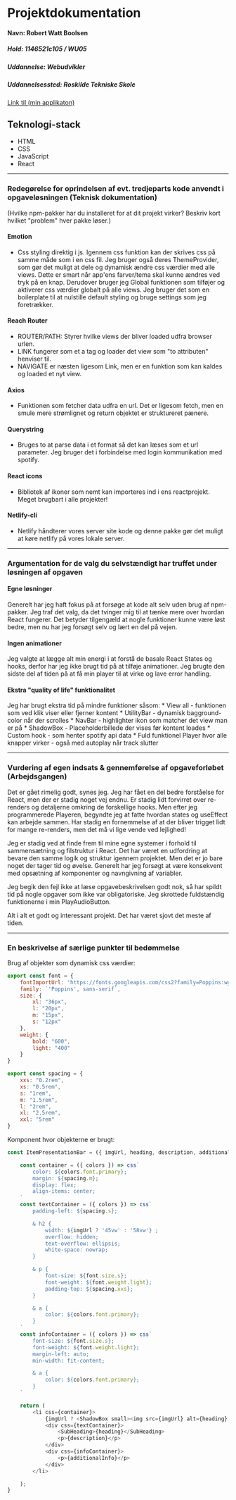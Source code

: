 # Projektdokumentation

#### Navn: Robert Watt Boolsen

##### Hold: 1146521c105 / WU05

##### Uddannelse: Webudvikler

##### Uddannelsessted: Roskilde Tekniske Skole

[Link til (min applikaton)](http://nogether.netlify.com/)


## Teknologi-stack

-   HTML
-   CSS
-   JavaScript
-   React

---


### Redegørelse for oprindelsen af evt. tredjeparts kode anvendt i opgaveløsningen (Teknisk dokumentation)

(Hvilke npm-pakker har du installeret for at dit projekt virker? Beskriv kort hvilket "problem" hver pakke løser.)

#### Emotion
- Css styling direktig i js. Igennem css funktion kan der skrives css på samme måde som i en css fil. Jeg bruger også deres ThemeProvider, som gør det muligt at dele og dynamisk ændre css værdier med alle views. Dette er smart når app'ens farver/tema skal kunne ændres ved tryk på en knap. Derudover bruger jeg Global funktionen som tilføjer og aktiverer css værdier globalt på alle views. Jeg bruger det som en boilerplate til at nulstille default styling og bruge settings som jeg foretrækker. 

#### Reach Router
- ROUTER/PATH: Styrer hvilke views der bliver loaded udfra browser urlen.
- LINK fungerer som et a tag og loader det view som "to attributen" henviser til. 
- NAVIGATE er næsten ligesom Link, men er en funktion som kan kaldes og loaded et nyt view. 

#### Axios
- Funktionen som fetcher data udfra en url. Det er ligesom fetch, men en smule mere strømlignet og return objektet er struktureret pænere.

#### Querystring
- Bruges to at parse data i et format så det kan læses som et url parameter. Jeg bruger det i forbindelse med login kommunikation med spotify.

#### React icons
- Bibliotek af ikoner som nemt kan importeres ind i ens reactprojekt. Meget brugbart i alle projekter! 

#### Netlify-cli
- Netlify håndterer vores server site kode og denne pakke gør det muligt at køre netlify på vores lokale server.  
---

### Argumentation for de valg du selvstændigt har truffet under løsningen af opgaven

#### Egne løsninger
Generelt har jeg haft fokus på at forsøge at kode alt selv uden brug af npm-pakker. Jeg traf det valg, da det tvinger mig til at tænke mere over hvordan React fungerer. Det betyder tilgengæld at nogle funktioner kunne være løst bedre, men nu har jeg forsøgt selv og lært en del på vejen.

#### Ingen animationer
Jeg valgte at lægge alt min energi i at forstå de basale React States og hooks, derfor har jeg ikke brugt tid på at tilføje animationer. Jeg brugte den sidste del af tiden på at få min player til at virke og lave error handling.

#### Ekstra "quality of life" funktionalitet
Jeg har brugt ekstra tid på mindre funktioner såsom: 
	* View all - funktionen som ved klik viser eller fjerner kontent
	* UtilityBar - dynamisk bagground-color når der scrolles
	* NavBar - highlighter ikon som matcher det view man er på
	* ShadowBox - Placeholderbillede der vises før kontent loades
	* Custom hook - som henter spotify api data
	* Fuld funktionel Player hvor alle knapper virker - også med autoplay når track slutter

---
### Vurdering af egen indsats & gennemførelse af opgaveforløbet (Arbejdsgangen)

Det er gået rimelig godt, synes jeg. Jeg har fået en del bedre forståelse for React, men der er stadig noget vej endnu. Er stadig lidt forvirret over re-renders og detaljerne omkring de forskellige hooks. Men efter jeg programmerede Playeren, begyndte jeg at fatte hvordan states og useEffect kan arbejde sammen. Har stadig en fornemmelse af at der bliver trigget lidt for mange re-renders, men det må vi lige vende ved lejlighed!

Jeg er stadig ved at finde frem til mine egne systemer i forhold til sammensætning og filstruktur i React. Det har været en udfordring at bevare den samme logik og struktur igennem projektet. Men det er jo bare noget der tager tid og øvelse. Generelt har jeg forsøgt at være konsekvent med opsætning af komponenter og navngivning af variabler.

Jeg begik den fejl ikke at læse opgavebeskrivelsen godt nok, så har spildt tid på nogle opgaver som ikke var obligatoriske. Jeg skrottede fuldstændig funktionerne i min PlayAudioButton.

Alt i alt et godt og interessant projekt. Det har været sjovt det meste af tiden.

---
### En beskrivelse af særlige punkter til bedømmelse

Brug af objekter som dynamisk css værdier:
```js
export const font = {
    fontImportUrl: 'https://fonts.googleapis.com/css2?family=Poppins:wght@300;400;500;700&display=swap',
    family: `'Poppins', sans-serif`,
    size: {
        xl: "36px",
        l: "20px",
        m: "15px",
        s: "12px"
    },
    weight: {
        bold: "600",
        light: "400"
    }
}

export const spacing = {
    xxs: "0.2rem",
    xs: "0.5rem",
    s: "1rem",
    m: "1.5rem",
    l: "2rem",
    xl: "2.5rem",
    xxl: "5rem"
}
```
Komponent hvor objekterne er brugt:
```js
const ItemPresentationBar = ({ imgUrl, heading, description, additionalInfo, audioUrl }) => {

    const container = ({ colors }) => css`
        color: ${colors.font.primary};
        margin: ${spacing.m};
        display: flex;
        align-items: center;
    `
    const textContainer = ({ colors }) => css`
        padding-left: ${spacing.s};

        & h2 {
            width: ${imgUrl ? '45vw' : '58vw'} ;
            overflow: hidden;
            text-overflow: ellipsis;
            white-space: nowrap;            
        }

        & p {
            font-size: ${font.size.s};
            font-weight: ${font.weight.light};
            padding-top: ${spacing.xxs};    
        }

        & a {
            color: ${colors.font.primary};    
        }
    `
    const infoContainer = ({ colors }) => css`
        font-size: ${font.size.s};
        font-weight: ${font.weight.light};
        margin-left: auto;
        min-width: fit-content;

        & a {
            color: ${colors.font.primary};    
        }
    `

    return (
        <li css={container}>
            {imgUrl ? <ShadowBox small><img src={imgUrl} alt={heading} /></ShadowBox> : <PlayAudioButton audioUrl={audioUrl} />}
            <div css={textContainer}>
                <SubHeading>{heading}</SubHeading>
                <p>{description}</p>
            </div>
            <div css={infoContainer}>
                <p>{additionalInfo}</p>
            </div>
        </li>

    );
}
```



